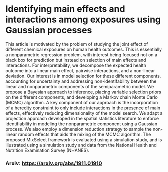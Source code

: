 # Identifying main effects and interactions among exposures using Gaussian processes

This article is motivated by the problem of studying the joint effect of different chemical exposures on human health outcomes. This is essentially a nonparametric regression problem, with interest being focused not on a black box for prediction but instead on selection of main effects and interactions. For interpretability, we decompose the expected health outcome into a linear main effect, pairwise interactions, and a non-linear deviation. Our interest is in model selection for these different components, accounting for uncertainty and addressing non-identifability between the linear and nonparametric components of the semiparametric model. We propose a Bayesian approach to inference, placing variable selection priors on the different components, and developing a Markov chain Monte Carlo (MCMC) algorithm. A key component of our approach is the incorporation of a heredity constraint to only include interactions in the presence of main effects, effectively reducing dimensionality of the model search. We adapt a projection approach developed in the spatial statistics literature to enforce identifiability in modeling the nonparametric component using a Gaussian process. We also employ a dimension reduction strategy to sample the non-linear random effects that aids the mixing of the MCMC algorithm. The proposed MixSelect framework is evaluated using a simulation study, and is illustrated using a simulation study and data from the National Health and Nutrition Examination Survey (NHANES).

### Arxiv: https://arxiv.org/abs/1911.01910
